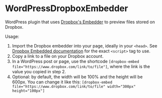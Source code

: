 # WordPressDropboxEmbedder
WordPress plugin that uses [Dropbox's Embedder](https://www.dropbox.com/developers/embedder) to preview files stored on Dropbox.

Usage:

1. Import the Dropbox embedder into your page, ideally in your `<head>`. See [Dropbox Embedded documentation](https://www.dropbox.com/developers/embedder) for the exact `<script>` tag to use.
2. Copy a link to a file on your Dropbox account.
3. In a WordPress post or page, use the shortcode `[dropbox-embed file="https://www.dropbox.com/link/to/file"]`, where the link is the value you copied in step 2.
4. Optional: by default, the width will be 100% and the height will be 600px. You can change it like this: `[dropbox-embed file="https://www.dropbox.com/link/to/file" width="300px" height="100px"]`
